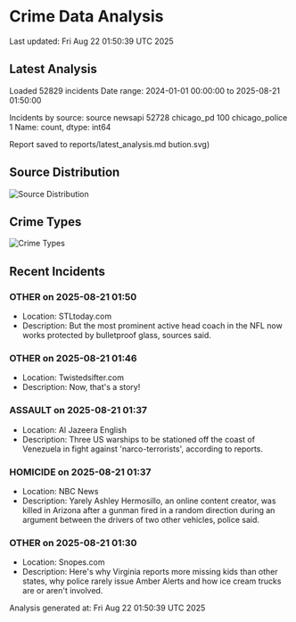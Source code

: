 # Crime Data Analysis
Last updated: Fri Aug 22 01:50:39 UTC 2025

## Latest Analysis

Loaded 52829 incidents
Date range: 2024-01-01 00:00:00 to 2025-08-21 01:50:00

Incidents by source:
source
newsapi           52728
chicago_pd          100
chicago_police        1
Name: count, dtype: int64

Report saved to reports/latest_analysis.md
bution.svg)

## Source Distribution
![Source Distribution](images/source_distribution.svg)

## Crime Types
![Crime Types](images/crime_types.svg)

## Recent Incidents

### OTHER on 2025-08-21 01:50
- Location: STLtoday.com
- Description: But the most prominent active head coach in the NFL now works protected by bulletproof glass, sources said.


### OTHER on 2025-08-21 01:46
- Location: Twistedsifter.com
- Description: Now, that's a story!


### ASSAULT on 2025-08-21 01:37
- Location: Al Jazeera English
- Description: Three US warships to be stationed off the coast of Venezuela in fight against 'narco-terrorists', according to reports.


### HOMICIDE on 2025-08-21 01:37
- Location: NBC News
- Description: Yarely Ashley Hermosillo, an online content creator, was killed in Arizona after a gunman fired in a random direction during an argument between the drivers of two other vehicles, police said.


### OTHER on 2025-08-21 01:30
- Location: Snopes.com
- Description: Here's why Virginia reports more missing kids than other states, why police rarely issue Amber Alerts and how ice cream trucks are or aren't involved.

Analysis generated at: Fri Aug 22 01:50:39 UTC 2025
